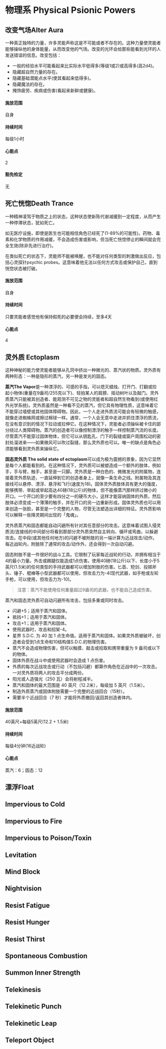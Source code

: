 # 物理系 Physical Psionic Powers

## 改变气场Alter Aura

一种真正独特的力量，许多灵能声称这是不可能或者不存在的。这种力量使灵能者能够操纵他的身体能量，从而改变他的气场。改变的光环会给那些能看到光环的人发送错误的信息。改变包括：

- 一般的经验水平可能看起来比实际水平低得多(等级1或2)或高得多(高2d4)。
- 隐藏超自然力量的存在。
- 隐藏基础潜能点水平(使其看起来低得多)。
- 隐藏魔法的存在。
- 掩饰疲劳、疾病或伤害(看起来新鲜或健康)。

#### 施放范围

自身

#### 持续时间

每级1小时

#### 心能点

2

#### 豁免检定

无

## 死亡恍惚Death Trance

一种精神凌驾于物质之上的状态，这种状态使新陈代谢减缓到一定程度，从而产生一种停滞状态，犹如死亡。

如无医疗设施，即使是医生也可能相信角色已经死了(1-89%的可能性)。药物、毒素和化学物质的作用减缓，不会造成伤害或影响，但当死亡恍惚停止的瞬间就会完全生效(除非先进行治疗)。

在类似死亡的状态下，灵能师不能被唤醒，也不能对任何类型的刺激做出反应，包括心灵探针psychic probes。这意味着他无法以任何方式攻击或保护自己，直到恍惚状态被打破。

#### 施放范围

自身

#### 持续时间

只要灵能者感觉他有保持假死的必要便会持续，至多4天

#### 心能点

4

## 灵外质 Ectoplasm

这种神秘的能力使灵能者能够从孔窍中挤出一种微光的、蒸汽状的物质。灵外质有两种形态：一种是隐形的蒸汽，另一种是发光的固态。

**蒸汽The Vapor**是一种漂浮的、可感的手指，可以熄灭蜡烛、打开门、打翻或捡起小物体(重量在9盎司/255克以下)、轻拍某人的肩膀、摇动树叶以及敲门。灵外质蒸汽只能被其创造者、能观测不可见之物的灵能者和超自然生物看到(或使用红外光学系统)。灵外质虽然是一种看不见的蒸汽，但它具有物理性质，这意味着它不能穿过墙壁或其他固体障碍物。因此，一个人走进外质流可能会有轻微的触感，就像走进蜘蛛网或擦过棉球一样。通常，一个人会无意中走进并抓住漂浮的质流，在没有意识到的情况下拉动或拉伸它。在这种情况下，灵能者必须操纵被卡住的部分绕过人类障碍物。蒸汽的创造者可以像控制漂浮的触手一样控制蒸汽流的长度。尽管蒸汽不能穿过固体物体，但它可以从钥匙孔、门下的裂缝或窗户周围松动的密封处溜进来——如果微风可以吹过裂缝，那么灵外质也可以。唯一的缺点是角色必须能够看到灵外质来操纵它。

**固态灵外质 The solid state of ectoplasm**可以成为极为震撼的景象，因为它显然是每个人都能看到的。在这种情况下，灵外质可以被塑造成一个额外的肢体，例如手，手与臂，触手，甚至是一只脚。灵外质是一种白色的、微微发光的附属物，连接着灵外质轨迹，一直延伸到它的创造者身上，就像一条生命之线。附属物及其连接线可以悬停、漂浮、悬浮和飞行(速度为18)。固体灵外质肢体具有更大的强度，能够携带、举起或举起高达40磅(18公斤)的物体，但不能像蒸汽那样挤过微小的开口。一个开口的至少要有四分之一的硬币大小，这样才能容纳固体的外质，然后肢体必须变成一个薄薄的触手，并在开口的另一边重新形成。固体灵外质也可以用来创造一张脸，甚至是一个完整的人物，尽管无法塑造出详细的特征。灵外质影响可以解释一些降灵期间出现的「鬼魂」。

灵外质蒸汽和固态都能自动闪避所有针对其任意部分的攻击。这意味着试图入侵灵质流/连接线的中间部分将看到那部分灵外质突然自主转向、循环或弯曲，以躲避攻击。在中段(或其他任何地方)的闪避不被附肢的另一端计算为近战攻击/动作。每近战轮内，附肢除了通常的攻击/动作外，还会得到一次自动闪避。

固态附肢不是一件很好的战斗工具。它限制了玩家每近战轮的行动，并拥有相当于4的最小力量。外击或踢腿仅能造成1点伤害。使用40磅(18公斤)以下、长度小于5英尺(1.5米)的任何类型的手持武器都可以增加附肢的伤害。匕首、短剑、投掷斧头、锤子、棍棒等小型武器都可以使用，但攻击力为-4(现代武器，如手枪或左轮手枪，可以使用，但攻击力为-10)。

> 注意：蒸汽不能使用任何重量超过9盎司的武器，也不能自己造成伤害。

蒸汽和固态灵外质可自动闪避所有攻击，包括多重或同时攻击。
- 闪避+5；适用于蒸汽和固体。
- 抵挡+1；适用于蒸汽和固体。
- 攻击+1；适用于蒸汽和固体。
- 使用武器时，攻击和招架-4。
- 星界 S.D.C. 为 40 加 1 点生命值。适用于蒸汽和固体。如果灵外质被破坏，创造者会受到1点生命和10结构值S.D.C.的物理伤害。
- 蒸汽不会造成物理伤害，但可以触摸、敲击或拾取和携带重量为 9 盎司或以下的物体。
- 固体外质在战斗中或使用武器时会造成 1 点伤害。
- 外质的每次近战攻击或行动（不包括闪避）都算作角色在近战中的一次攻击。一对灵外质将两人的攻击平分成两份。
- 阳光或人造强光（250 瓦）会将射程减半。
- 蒸汽和固体的最大范围是 40 英尺（12.2米），每级加 5 英尺（1.5米）。
- 制造外质蒸汽或固体附肢需要一个完整的近战回合（15秒）。
- 需要半个近战回合（7 秒）才能将外质撤回/返回其创造者体内。

#### 施放范围

40英尺+每级5英尺(12.2 + 1.5米)

#### 持续时间

每级4分钟(16近战轮)

#### 心能点

蒸汽：6；固态：12

## 漂浮Float

## Impervious to Cold

## Impervious to Fire

## Impervious to Poison/Toxin

## Levitation

## Mind Block

## Nightvision

## Resist Fatigue

## Resist Hunger

## Resist Thirst

## Spontaneous Combustion

## Summon Inner Strength

## Telekinesis

## Telekinetic Punch

## Telekinetic Leap

## Teleport Object
